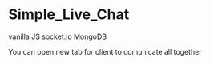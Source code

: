 # Simple_Live_Chat
vanilla JS  socket.io MongoDB

You can open new tab for client to comunicate all together
